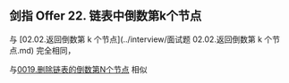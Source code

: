 ## 剑指 Offer 22. 链表中倒数第k个节点

与 [02.02.返回倒数第 k 个节点](../interview/面试题 02.02.返回倒数第 k 个节点.md) 完全相同，

与[0019.删除链表的倒数第N个节点](../leetcode/linkedlist/0019.删除链表的倒数第N个节点.md) 相似